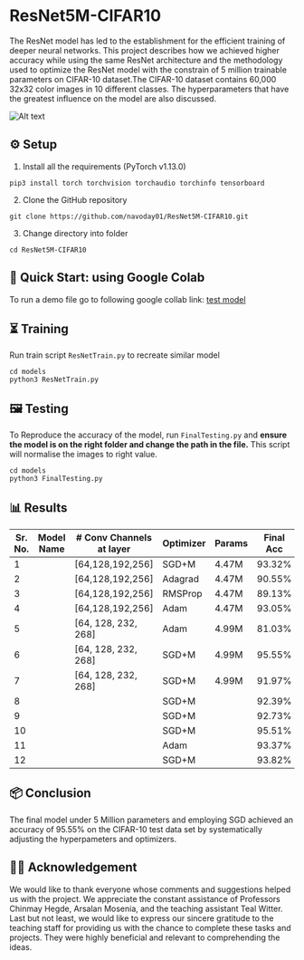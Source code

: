 # ResNet5M-CIFAR10

The ResNet model has led to the establishment for the efficient training of deeper neural networks. This project describes how we achieved higher accuracy while using the same ResNet architecture and the methodology used to optimize the ResNet model with the constrain of 5 million trainable parameters on CIFAR-10 dataset.The CIFAR-10 dataset contains 60,000 32x32 color images in 10 different classes. The hyperparameters that have the greatest influence on the model are also discussed.

![Alt text](https://github.com/navoday01/ResNet5M-CIFAR10/blob/main/assets/CIFAR10-2.png)

## ⚙️ Setup

1. Install all the requirements (PyTorch v1.13.0)
```shell
pip3 install torch torchvision torchaudio torchinfo tensorboard
```
2. Clone the GitHub repository
```shell
git clone https://github.com/navoday01/ResNet5M-CIFAR10.git
```
3. Change directory into folder
```shell
cd ResNet5M-CIFAR10
```


## 🏁 Quick Start: using Google Colab

To run a demo file go to following google collab link: [test model](https://colab.research.google.com/github/navoday01/ResNet5M-CIFAR10/blob/main/ResnetQuickTest.ipynb)

## ⏳ Training
Run train script `ResNetTrain.py` to recreate similar model
```shell
cd models
python3 ResNetTrain.py
```
## 🖼 Testing

 To Reproduce the accuracy of the model, run `FinalTesting.py` and **ensure the model is on the right folder and change the path in the file.** This script will normalise the images to right value.
```shell
cd models
python3 FinalTesting.py
```


## 📊 Results
| Sr. No.|    Model Name    |  # Conv Channels at layer  |  Optimizer  |  Params  |  Final Acc  |  File Link  |
|--------|------------------|----------------------------|------------ |----------|-------------|-------------|
|   1    |                  |     [64,128,192,256]       |    SGD+M    |   4.47M  |  93.32%     |             |
|   2    |                  |     [64,128,192,256]       |    Adagrad  |   4.47M  |  90.55%     |             |
|   3    |                  |     [64,128,192,256]       |    RMSProp  |   4.47M  |  89.13%     |             |
|   4    |                  |     [64,128,192,256]       |    Adam     |   4.47M  |  93.05%     |             |
|   5    |                  |     [64, 128, 232, 268]    |    Adam     |   4.99M  |  81.03%     |             |
|   6    |                  |     [64, 128, 232, 268]    |    SGD+M    |   4.99M  |  95.55%     |             |
|   7    |                  |     [64, 128, 232, 268]    |    SGD+M    |   4.99M  |  91.97%     |             |
|   8    |                  |                            |    SGD+M    |          |  92.39%     |             |
|   9    |                  |                            |    SGD+M    |          |  92.73%     |             |
|   10   |                  |                            |    SGD+M    |          |  95.51%     |             |
|   11   |                  |                            |    Adam     |          |  93.37%     |             |
|   12   |                  |                            |    SGD+M    |          |  93.82%     |             |

## 📦 Conclusion

The final model under 5 Million parameters and employing SGD achieved an accuracy of 95.55% on the CIFAR-10 test data set by systematically adjusting the hyperpameters and optimizers.

## 👩‍⚖️ Acknowledgement

We would like to thank everyone whose comments and suggestions helped us with the project. We appreciate the constant assistance of Professors Chinmay Hegde, Arsalan Mosenia, and the teaching assistant Teal Witter. Last but not least, we would like to express our sincere gratitude to the teaching staff for providing us with the chance to complete these tasks and projects. They were highly beneficial and relevant to comprehending the ideas.


